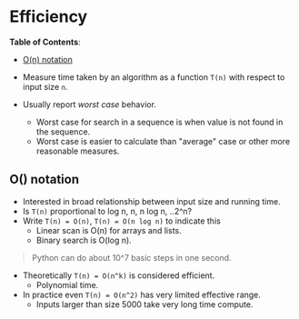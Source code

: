 # Efficiency

**Table of Contents**:

- [O(n) notation](#o-notation)

- Measure time taken by an algorithm as a function `T(n)` with respect to input size `n`.
- Usually report *worst case* behavior.
  - Worst case for search in a sequence is when value is not found in the sequence.
  - Worst case is easier to calculate than "average" case or other more reasonable measures.

## O() notation

- Interested in broad relationship between input size and running time.
- Is `T(n)` proportional to log n, n, n log n, ..2^n?
- Write `T(n) = O(n)`, `T(n) = O(n log n)` to indicate this
  - Linear scan is O(n) for arrays and lists.
  - Binary search is O(log n).

> Python can do about 10^7 basic steps in one second.

- Theoretically `T(n) = O(n^k)` is considered efficient.
  - Polynomial time.
- In practice even `T(n) = O(n^2)` has very limited effective range.
  - Inputs larger than size 5000 take very long time compute.
